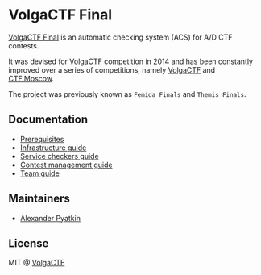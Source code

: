 # VolgaCTF Final

[VolgaCTF Final](https://github.com/VolgaCTF/volgactf-final) is an automatic checking system (ACS) for A/D CTF contests.

It was devised for [VolgaCTF](https://volgactf.ru) competition in 2014 and has been constantly improved over a series of competitions, namely [VolgaCTF](https://ctftime.org/ctf/53) and [CTF.Moscow](https://ctftime.org/ctf/138).

The project was previously known as `Femida Finals` and `Themis Finals`.

## Documentation

- [Prerequisites](prerequisites.md)
- [Infrastructure guide]()
- [Service checkers guide]()
- [Contest management guide]()
- [Team guide]()

## Maintainers

- [Alexander Pyatkin](https://aspyatkin.com)

## License
MIT @ [VolgaCTF](https://github.com/VolgaCTF)
